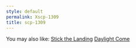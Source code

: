 ```yaml
---
style: default
permalink: Xscp-1309
title: scp-1309
---
```

You may also like:
[Stick the Landing](http://scp-wiki.net/stick-the-landing)
[Daylight Come](http://scp-wiki.net/daylight-come)